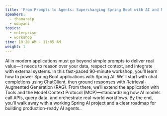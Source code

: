 ```yaml
---
title: 'From Prompts to Agents: Supercharging Spring Boot with AI and MCP'
speakers:
  - thamaraip
  - udayani
topics:
  - enterprise
  - workshop
time: 10:20 AM - 11:05 AM
weight: 1
---
```


AI in modern applications must go beyond simple prompts to deliver real value—it needs to reason over your data, respect context, and integrate with external systems. In this fast-paced 90-minute workshop, you’ll learn how to power Spring Boot applications with Spring AI.
We’ll start with chat completions using ChatClient, then ground responses with Retrieval-Augmented Generation (RAG). From there, we’ll extend the application with Tools and the Model Context Protocol (MCP)—standardizing how AI models call APIs, query data, and orchestrate real-world workflows.
By the end, you’ll walk away with a working Spring AI project and a clear roadmap for building production-ready AI agents..
